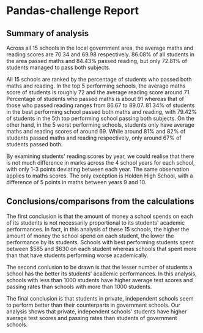 # Pandas-challenge Report
## Summary of analysis

Across all 15 schools in the local government area, the average maths and reading scores are 70.34 and 69.98 respectively. 86.08% of all students in the area passed maths and 84.43% passed reading, but only 72.81% of students managed to pass both subjects.

All 15 schools are ranked by the percentage of students who passed both maths and reading. In the top 5 performing schools, the average maths score of students is roughly 72 and the average reading score around 71. Percentage of students who passed maths is about 91 whereas that of those who passed reading ranges from 86.67 to 89.07. 81.34% of students in the best performing school passed both maths and reading, with 79.42% of students in the 5th top performing school passing both subjects. On the other hand, in the 5 worst performing schools, students only have average maths and reading scores of around 69. While around 81% and 82% of students passed maths and reading respectively, only around 67% of students passed both.

By examining students' reading scores by year, we could realise that there is not much difference in marks across the 4 school years for each school, with only 1-3 points deviating between each year. The same observation applies to maths scores. The only exception is Holden High School, with a difference of 5 points in maths between years 9 and 10.

## Conclusions/comparisons from the calculations

The first conclusion is that the amount of money a school spends on each of its students is not necessarily proportional to its students' academic performances. In fact, in this analysis of these 15 schools, the higher the amount of money the school spend on each student, the lower the performance by its students. Schools with best performing students spent between $585 and $630 on each student whereas schools that spent more than that have students performing worse academically.

The second conlusion to be drawn is that the lesser number of students a school has the better its students' academic performances. In this analysis, schools with less than 1000 students have higher average test scores and passing rates than schools with more than 1000 students.

The final conclusion is that students in private, independent schools seem to perform better than their counterparts in government schools. Our analysis shows that private, independent schools' students have higher average test scores and passing rates than students of government schools.

